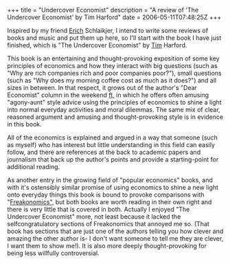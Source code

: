 +++
title = "Undercover Economist"
description = "A review of 'The Undercover Economist' by Tim Harford"
date = 2006-05-11T07:48:25Z
+++


Inspired by my friend [Erich][5] Schlaikjer, I intend to write some
reviews of books and music and put them up here, so I'll start with the
book I have just finished, which is "The Undercover Economist" by
[Tim][6] Harford.

This book is an entertaining and thought-provoking exposition of some
key principles of economics and how they interact with big questions
(such as "Why are rich companies rich and poor companies poor?"), small
questions (such as "Why does my morning coffee cost as much as it
does?") and all sizes in between. In that respect, it grows out of the
author's "Dear Economist" column in the weekend [ft,][7] in which he
offers often amusing "agony-aunt" style advice using the principles of
economics to shine a light into normal everyday activities and moral
dilemmas. The same mix of clear, reasoned argument and amusing and
thought-provoking style is in evidence in this book.

All of the economics is explained and argued in a way that someone
(such as myself) who has interest but little understanding in this
field can easily follow, and there are references at the back to
academic papers and journalism that back up the author's points and
provide a starting-point for additional reading.

As another entry in the growing field of "popular economics" books, and
with it's ostensibly similar promise of using economics to shine a new
light onto everyday things this book is bound to provoke comparisons
with "[Freakonomics",][8] but both books are worth reading in their own
right and there is very little that is covered in both. Actually I
enjoyed "The Undercover Economist" more, not least because it lacked
the selfcongratulatory sections of Freakonomics that annoyed me so.
(That book has sections that are just one of the authors telling you
how clever and amazing the other author is- I don't want someone to
tell me they are clever, I want them to show me!). It is also more
deeply thought-provoking for being less willfully controversial.

[1]: http://www.uncarved.com/articles/reviews
[2]: http://www.uncarved.com/
[3]: http://www.uncarved.com/articles/contact
[4]: http://www.uncarved.com/login/
[5]: http://www.schlaikjer.net/
[6]: http://www.timharford.com/
[7]: http://www.uncarved.com/
[8]: http://www.freakonomics.com/
[9]: http://www.uncarved.com/tags/reviews

